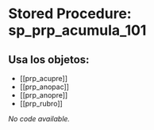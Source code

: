 # Stored Procedure: sp_prp_acumula_101

## Usa los objetos:
- [[prp_acupre]]
- [[prp_anopac]]
- [[prp_anopre]]
- [[prp_rubro]]

*No code available.*
